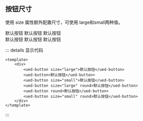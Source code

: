 ## 按钮尺寸

使用 size 属性额外配置尺寸，可使用 large和small两种值。

<div class="button-content button-size">
  <div class="button-size-show">
    <ued-button size="large">默认按钮</ued-button>
		<ued-button>默认按钮</ued-button>
		<ued-button size="small">默认按钮</ued-button>
  </div>
  <div class="button-size-show">
    <ued-button size="large" round>默认按钮</ued-button>
		<ued-button round>默认按钮</ued-button>
		<ued-button size="small" round>默认按钮</ued-button>
  </div>
</div>

::: details 显示代码

```vue
<template>
	<div>
		<ued-button size="large">默认按钮</ued-button>
		<ued-button>默认按钮</ued-button>
		<ued-button size="small">默认按钮</ued-button>
		<ued-button size="large" round>默认按钮</ued-button>
		<ued-button round>默认按钮</ued-button>
		<ued-button size="small" round>默认按钮</ued-button>
	</div>
</template>
```

:::
